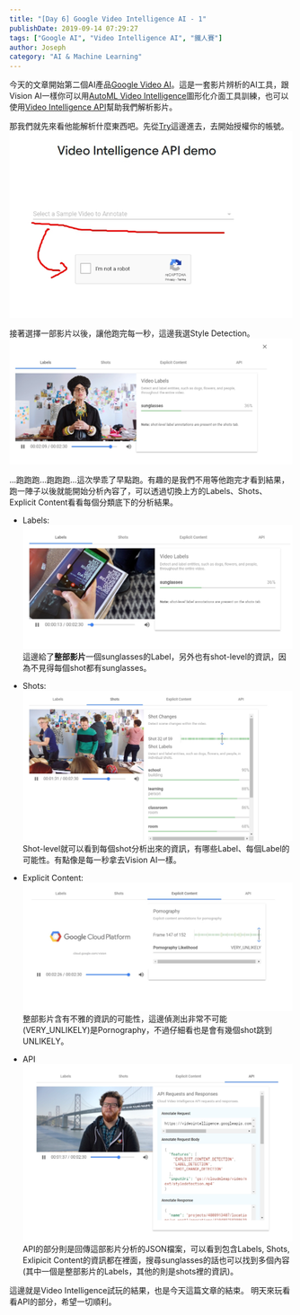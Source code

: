 ```yaml
---
title: "[Day 6] Google Video Intelligence AI - 1"
publishDate: 2019-09-14 07:29:27
tags: ["Google AI", "Video Intelligence AI", "鐵人賽"]
author: Joseph
category: "AI & Machine Learning"
---
```

今天的文章開始第二個AI產品[Google Video AI](https://cloud.google.com/video-intelligence/)。這是一套影片辨析的AI工具，跟Vision AI一樣你可以用[AutoML Video Intelligence](https://cloud.google.com/video-intelligence/automl/docs/quickstart-console)圖形化介面工具訓練，也可以使用[Video Intelligence API](https://cloud.google.com/video-intelligence/docs/quickstart)幫助我們解析影片。

那我們就先來看他能解析什麼東西吧。先從[Try](https://cloud.google.com/video-intelligence/#video-intelligence-api-demo)這邊進去，去開始授權你的帳號。
![try.jpg](try.jpg)
<!-- more -->

接著選擇一部影片以後，讓他跑完每一秒，這邊我選Style Detection。
![analysing.jpg](analysing.jpg)

...跑跑跑...跑跑跑...這次學乖了早點跑。有趣的是我們不用等他跑完才看到結果，跑一陣子以後就能開始分析內容了，可以透過切換上方的Labels、Shots、Explicit Content看看每個分類底下的分析結果。

- Labels:
![Labels.jpg](Labels.jpg)
這邊給了**整部影片**一個sunglasses的Label，另外也有shot-level的資訊，因為不見得每個shot都有sunglasses。

- Shots: 
![shot-labels.jpg](shot-labels.jpg)
Shot-level就可以看到每個shot分析出來的資訊，有哪些Label、每個Label的可能性。有點像是每一秒拿去Vision AI一樣。

- Explicit Content:
![Explicit-content.jpg](Explicit-content.jpg)
整部影片含有不雅的資訊的可能性，這邊偵測出非常不可能(VERY_UNLIKELY)是Pornography，不過仔細看也是會有幾個shot跳到UNLIKELY。

- API
![API.jpg](API.jpg)
API的部分則是回傳這部影片分析的JSON檔案，可以看到包含Labels, Shots, Exlipicit Content的資訊都在裡面，搜尋sunglasses的話也可以找到多個內容(其中一個是整部影片的Labels，其他的則是shots裡的資訊)。


這邊就是Video Intelligence試玩的結果，也是今天這篇文章的結束。
明天來玩看看API的部分，希望一切順利。
